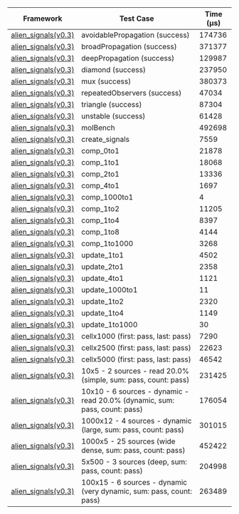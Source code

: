 | Framework | Test Case | Time (μs) |
| --- | --- | --- |
| [alien_signals(v0.3)](https://github.com/medz/alien-signals-dart) | avoidablePropagation (success) | 174736 |
| [alien_signals(v0.3)](https://github.com/medz/alien-signals-dart) | broadPropagation (success) | 371377 |
| [alien_signals(v0.3)](https://github.com/medz/alien-signals-dart) | deepPropagation (success) | 129987 |
| [alien_signals(v0.3)](https://github.com/medz/alien-signals-dart) | diamond (success) | 237950 |
| [alien_signals(v0.3)](https://github.com/medz/alien-signals-dart) | mux (success) | 380373 |
| [alien_signals(v0.3)](https://github.com/medz/alien-signals-dart) | repeatedObservers (success) | 47034 |
| [alien_signals(v0.3)](https://github.com/medz/alien-signals-dart) | triangle (success) | 87304 |
| [alien_signals(v0.3)](https://github.com/medz/alien-signals-dart) | unstable (success) | 61428 |
| [alien_signals(v0.3)](https://github.com/medz/alien-signals-dart) | molBench | 492698 |
| [alien_signals(v0.3)](https://github.com/medz/alien-signals-dart) | create_signals | 7559 |
| [alien_signals(v0.3)](https://github.com/medz/alien-signals-dart) | comp_0to1 | 21878 |
| [alien_signals(v0.3)](https://github.com/medz/alien-signals-dart) | comp_1to1 | 18068 |
| [alien_signals(v0.3)](https://github.com/medz/alien-signals-dart) | comp_2to1 | 13336 |
| [alien_signals(v0.3)](https://github.com/medz/alien-signals-dart) | comp_4to1 | 1697 |
| [alien_signals(v0.3)](https://github.com/medz/alien-signals-dart) | comp_1000to1 | 4 |
| [alien_signals(v0.3)](https://github.com/medz/alien-signals-dart) | comp_1to2 | 11205 |
| [alien_signals(v0.3)](https://github.com/medz/alien-signals-dart) | comp_1to4 | 8397 |
| [alien_signals(v0.3)](https://github.com/medz/alien-signals-dart) | comp_1to8 | 4144 |
| [alien_signals(v0.3)](https://github.com/medz/alien-signals-dart) | comp_1to1000 | 3268 |
| [alien_signals(v0.3)](https://github.com/medz/alien-signals-dart) | update_1to1 | 4502 |
| [alien_signals(v0.3)](https://github.com/medz/alien-signals-dart) | update_2to1 | 2358 |
| [alien_signals(v0.3)](https://github.com/medz/alien-signals-dart) | update_4to1 | 1121 |
| [alien_signals(v0.3)](https://github.com/medz/alien-signals-dart) | update_1000to1 | 11 |
| [alien_signals(v0.3)](https://github.com/medz/alien-signals-dart) | update_1to2 | 2320 |
| [alien_signals(v0.3)](https://github.com/medz/alien-signals-dart) | update_1to4 | 1149 |
| [alien_signals(v0.3)](https://github.com/medz/alien-signals-dart) | update_1to1000 | 30 |
| [alien_signals(v0.3)](https://github.com/medz/alien-signals-dart) | cellx1000 (first: pass, last: pass) | 7290 |
| [alien_signals(v0.3)](https://github.com/medz/alien-signals-dart) | cellx2500 (first: pass, last: pass) | 22623 |
| [alien_signals(v0.3)](https://github.com/medz/alien-signals-dart) | cellx5000 (first: pass, last: pass) | 46542 |
| [alien_signals(v0.3)](https://github.com/medz/alien-signals-dart) | 10x5 - 2 sources - read 20.0% (simple, sum: pass, count: pass) | 231425 |
| [alien_signals(v0.3)](https://github.com/medz/alien-signals-dart) | 10x10 - 6 sources - dynamic - read 20.0% (dynamic, sum: pass, count: pass) | 176054 |
| [alien_signals(v0.3)](https://github.com/medz/alien-signals-dart) | 1000x12 - 4 sources - dynamic (large, sum: pass, count: pass) | 301015 |
| [alien_signals(v0.3)](https://github.com/medz/alien-signals-dart) | 1000x5 - 25 sources (wide dense, sum: pass, count: pass) | 452422 |
| [alien_signals(v0.3)](https://github.com/medz/alien-signals-dart) | 5x500 - 3 sources (deep, sum: pass, count: pass) | 204998 |
| [alien_signals(v0.3)](https://github.com/medz/alien-signals-dart) | 100x15 - 6 sources - dynamic (very dynamic, sum: pass, count: pass) | 263489 |
